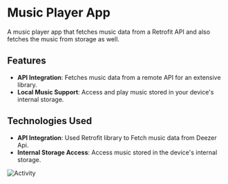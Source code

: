 # Music Player App

A music player app that fetches music data from a Retrofit API and also fetches the music from storage as well.

## Features

- **API Integration**: Fetches music data from a remote API for an extensive library.
- **Local Music Support**: Access and play music stored in your device's internal storage.

## Technologies Used

- **API Integration**: Used Retrofit library to Fetch music data from Deezer Api.
- **Internal Storage Access**: Access music stored in the device's internal storage.

![Activity](https://github.com/mihirdev7/Sangeet_App/assets/143248297/64b3c695-954a-4a6e-9b8a-139f5babb6b4)

